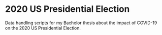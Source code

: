 # 2020 US Presidential Election
Data handling scripts for my Bachelor thesis about the impact of COVID-19 on the 2020 US Presidential Election.
